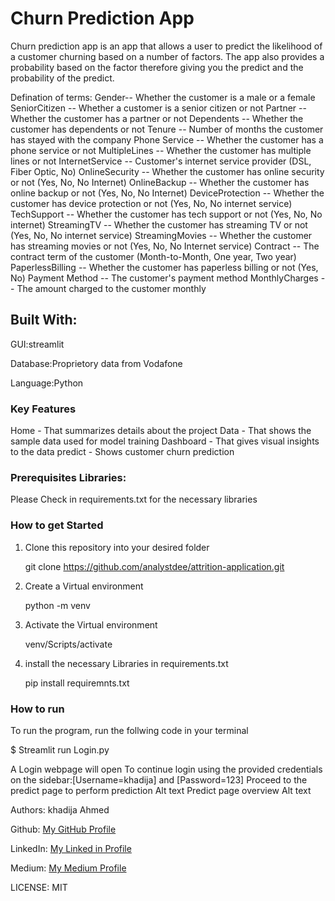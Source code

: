 # Churn Prediction App
Churn prediction app is an app that allows a user to predict the likelihood of a customer churning based on a number of factors. The app also provides a probability based on the factor therefore giving you the predict and the probability of the predict.

Defination of terms:
Gender-- Whether the customer is a male or a female
SeniorCitizen -- Whether a customer is a senior citizen or not
Partner -- Whether the customer has a partner or not
Dependents -- Whether the customer has dependents or not
Tenure -- Number of months the customer has stayed with the company
Phone Service -- Whether the customer has a phone service or not
MultipleLines -- Whether the customer has multiple lines or not
InternetService -- Customer's internet service provider (DSL, Fiber Optic, No)
OnlineSecurity -- Whether the customer has online security or not (Yes, No, No Internet)
OnlineBackup -- Whether the customer has online backup or not (Yes, No, No Internet)
DeviceProtection -- Whether the customer has device protection or not (Yes, No, No internet service)
TechSupport -- Whether the customer has tech support or not (Yes, No, No internet)
StreamingTV -- Whether the customer has streaming TV or not (Yes, No, No internet service)
StreamingMovies -- Whether the customer has streaming movies or not (Yes, No, No Internet service)
Contract -- The contract term of the customer (Month-to-Month, One year, Two year)
PaperlessBilling -- Whether the customer has paperless billing or not (Yes, No)
Payment Method -- The customer's payment method
MonthlyCharges -- The amount charged to the customer monthly

## Built With:
GUI:streamlit

Database:Proprietory data from Vodafone

Language:Python

### Key Features
Home - That summarizes details about the project
Data - That shows the sample data used for model training
Dashboard - That gives visual insights to the data
predict - Shows customer churn prediction

### Prerequisites Libraries:
Please Check in requirements.txt for the necessary libraries
### How to get Started
1) Clone this repository into your desired folder

    git clone https://github.com/analystdee/attrition-application.git
2) Create a Virtual environment

    python -m venv
3) Activate the Virtual environment

    venv/Scripts/activate
4) install the necessary Libraries in requirements.txt

    pip install requiremnts.txt
### How to run
To run the program, run the follwing code in your terminal

$ Streamlit run Login.py

A Login webpage will open
To continue login using the provided credentials on the sidebar:[Username=khadija] and [Password=123]
Proceed to the predict page to perform prediction Alt text
Predict page overview Alt text

Authors:
khadija Ahmed

Github: [My GitHub Profile](https://github.com/analystdee)

LinkedIn: [My Linked in Profile](www.linkedin.com/in/khadija-abdallah)

Medium: [My Medium Profile](https://medium.com/@deedahahmed01)

LICENSE:
MIT
